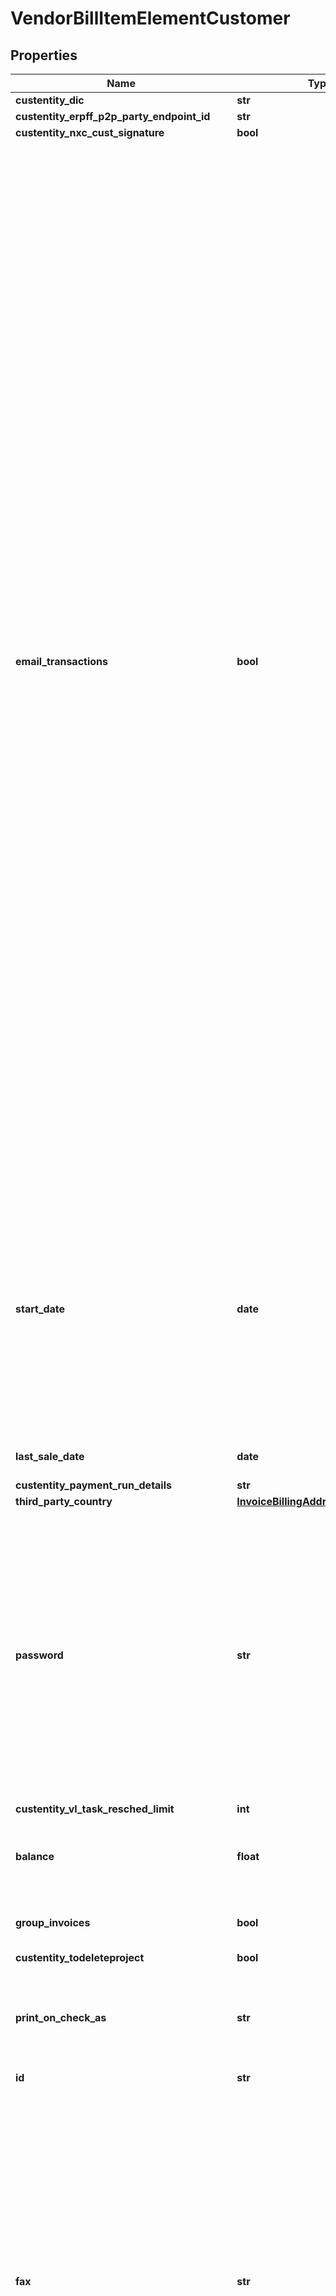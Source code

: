 # VendorBillItemElementCustomer


## Properties

Name | Type | Description | Notes
------------ | ------------- | ------------- | -------------
**custentity_dic** | **str** |  | [optional] 
**custentity_erpff_p2p_party_endpoint_id** | **str** |  | [optional] 
**custentity_nxc_cust_signature** | **bool** |  | [optional] 
**email_transactions** | **bool** | Set a preferred transaction delivery method for this vendor. Choose to send transactions by regular mail, by email, by fax, or by a combination of the three. Then, when you select the vendor on a transaction, their preferred delivery method is marked by default. * Email – Check this box to check the To Be Emailed box by default on transactions when this vendor is selected. * Print – Check this box to check the To Be Printed box by default on transactions when this vendor is selected. * Fax – Check this box to check the To Be Faxed box by default on transactions when this vendor is selected. Once you enter these settings on the vendor record, these boxes are checked by default for transactions created from the vendor record or for transactions that are copied or converted. Note: These settings override any customized settings on transaction forms you use. There are also preferences to set default values for new vendor records at Setup &amp;gt; Company &amp;gt; Printing, Fax and Email Preferences. On the Print subtab, Fax subtab, or Email subtab, check Vendors Default to [Print/Fax/Email] Transactions. You can also set these fields using the Mass Update function. Go to Lists &amp;gt; Mass Update &amp;gt; Mass Updates &amp;gt; General and click Vendor. | [optional] 
**start_date** | **date** | Enter the date this person or company became a customer, lead or prospect. If this person or company has a contract with you, enter the start date of the contract. If you enter an estimate or an opportunity for this customer, this field will be updated with the date of that transaction. | [optional] 
**last_sale_date** | **date** | Returns the date of the last sale to the customer. | [optional] 
**custentity_payment_run_details** | **str** |  | [optional] 
**third_party_country** | [**InvoiceBillingAddressCountry**](InvoiceBillingAddressCountry.md) |  | [optional] 
**password** | **str** | Assign a password to give this vendor access to NetSuite. The Password Criteria panel will help you ensure you create a password that meets the password policy in effect in your account. You will need to tell the user the password you assign. For more information, see the help topic NetSuite Password Requirements. | [optional] 
**custentity_vl_task_resched_limit** | **int** |  | [optional] 
**balance** | **float** | The vendor&amp;apos;s current accounts payable balance due appears here. | [optional] 
**group_invoices** | **bool** | Displays a check mark if the customer groups invoices. | [optional] 
**custentity_todeleteproject** | **bool** |  | [optional] 
**print_on_check_as** | **str** | What you enter here prints on the Pay to the Order of line of a check instead of what you entered in the Vendor field. | [optional] 
**id** | **str** |  | [optional] 
**fax** | **str** | Enter a fax number for this record. You should enter the fax number exactly as it must be dialed. If a &amp;apos;1&amp;apos; is required to fax to this number, be sure to include it at the beginning of the number. The number you enter here automatically appears in the To Be Faxed field of transactions when you select this customer. To fax NetSuite forms, an administrator must first set up fax service at Setup &amp;gt; Company &amp;gt; Printing, Fax and Email Preferences. | [optional] 
**custentity1** | **str** |  | [optional] 
**custentity_link_lsa** | **str** |  | [optional] 
**custentity_erpff_p2p_party_endp_sch_id** | **str** |  | [optional] 
**custentityhs_integration_embed** | **str** |  | [optional] 
**custentity_vl_emergency_contact_person** | **str** |  | [optional] 
**third_party_zip_code** | **str** | Enter the zip code associated with the customer’s UPS or FedEx account number. | [optional] 
**date_created** | **datetime** | The date this record was created displays here. | [optional] 
**billing_transaction_form** | [**CustomerBillingTransactionForm**](CustomerBillingTransactionForm.md) |  | [optional] 
**overdue_balance** | **float** | The Overdue field shows the total amount owed for open transactions that are past their due date based on the invoice terms. Note: For open transactions that do not have a due date, the transaction date is used as the due date to calculate this total. If you use the Multiple Currencies feature, the amount in this field is shown in the customer&amp;apos;s currency. | [optional] 
**alcohol_recipient_type** | [**CustomerAlcoholRecipientType**](CustomerAlcoholRecipientType.md) |  | [optional] 
**last_name** | **str** | Optionally enter a last name here. | [optional] 
**end_date** | **date** | If you have a contract with this customer, enter the end date here. If you are entering a job record, enter the projected end date of the job here. | [optional] 
**phone** | **str** | Enter a phone number for your vendor. It will appear on the Vendor List report. This field is required for the Online Bill Pay feature. | [optional] 
**custentity_bb1_hubspot_sync** | **bool** |  | [optional] 
**company_name** | **str** | In the Company name field, enter the supplier&amp;apos;s legal name. If you use Auto-Generated Numbering, you should enter the vendor name here to ensure that it appears along with the code in lists. | [optional] 
**custentity_kl_fsm_mobile_test_customer** | **bool** |  | [optional] 
**custentity_erpff_p2p_party_endp_op_id** | **str** |  | [optional] 
**custentity_ff_sc_entity_ita_apy_code** | **str** |  | [optional] 
**default_address** | **str** | This field automatically shows the default billing address that you enter and add using the Address subtab. | [optional] 
**opening_balance** | **float** | Enter the opening balance of your account with this vendor. | [optional] 
**credit_hold_override** | [**CustomerCreditHoldOverride**](CustomerCreditHoldOverride.md) |  | [optional] 
**is_person** | **bool** | Next to Type, select to identify the supplier as a Company or Individual. | [optional] 
**custentity_erpff_p2p_auto_send_document** | **bool** |  | [optional] 
**password2** | **str** | Reenter the password in this field to verify that you entered the same password twice. | [optional] 
**email** | **str** | Enter the e-mail address of your vendor. If you allow your vendors online access, this becomes part of their access code. | [optional] 
**opening_balance_date** | **date** | Enter the date of the balance entered in the Opening Balance field | [optional] 
**custentity_tax_contact_last** | **str** |  | [optional] 
**custentity_bb1_cc_note** | **str** |  | [optional] 
**deposit_balance** | **float** | The Customer Deposit Balance field displays the total amount of unapplied deposits for the customer. Deposits are recorded in the general ledger, as a liability, when the customer makes an advance payment before delivery of goods or services. A deposit balance exists until the goods or services are delivered. Deposits do not affect the customer&amp;apos;s accounts receivable balance. If you use the Multiple Currencies feature, the amount in this field is shown in the customer&amp;apos;s currency. | [optional] 
**last_order_date** | **date** | Returns the date of the last order from the customer. | [optional] 
**url** | **str** | Enter a URL for this vendor&amp;apos;s Web address. When you return to this record for viewing, this address is a link. | [optional] 
**first_sale_date** | **date** | Returns the date of the first sale to the customer. | [optional] 
**custom_form** | [**VendorCustomForm**](VendorCustomForm.md) |  | [optional] 
**custentity_vl_site_allocation** | **str** |  | [optional] 
**auto_name** | **bool** | Clear this box to manually enter a name for this record. If you leave this box marked, NetSuite assigns a name or number for this record based on your settings at Setup &amp;gt; Company &amp;gt; Auto-Generated Numbers. | [optional] 
**custentity_ico** | **str** |  | [optional] 
**aging** | **float** | The overdue A/R balance is shown here with the balance totals for each aging period. | [optional] 
**ship_complete** | **bool** | Check this box if you only want to ship orders to this customer when they are completely fulfilled. | [optional] 
**custentity_tax_contact_middle** | **str** |  | [optional] 
**custentity_date_lsa** | **date** |  | [optional] 
**custentity_bb1_cc_lasttype** | **str** |  | [optional] 
**third_party_carrier** | [**CustomerThirdPartyCarrier**](CustomerThirdPartyCarrier.md) |  | [optional] 
**external_id** | **str** | Returns the vendor&amp;apos;s external ID, if one is assigned. | [optional] 
**custentity_erpff_p2p_basw_tax_id** | **str** |  | [optional] 
**entity_id** | **str** | Enter your vendor&amp;apos;s name here the way it should appear in all lists. If you use Auto-Generated Numbering, this field fills with the vendor number or code. | [optional] 
**email_preference** | [**VendorEmailPreference**](VendorEmailPreference.md) |  | [optional] 
**custentity_bb1_missingrecord** | **bool** |  | [optional] 
**number_format** | [**CustomerNumberFormat**](CustomerNumberFormat.md) |  | [optional] 
**is_autogenerated_representing_entity** | **bool** | This field indicates that this entity was automatically generated by NetSuite to represent a specific subsidiary. | [optional] 
**is_budget_approved** | **bool** | Check this box if the customer&amp;apos;s budget has been approved. | [optional] 
**mobile_phone** | **str** |  | [optional] 
**custentity_cusstatementname** | **str** |  | [optional] 
**unbilled_orders** | **float** | This field displays the total amount of orders that have been entered but not yet billed. If you have enabled the preference Vendor Credit Limit Includes Orders, then this total is included in credit limit calculations. Set this preference at Setup &amp;gt; Accounting &amp;gt; Preferences &amp;gt; Accounting Preferences &amp;gt; General. | [optional] 
**search_stage** | **str** | Returns the stage of the customer record, such as Customer or Lead. | [optional] 
**alt_phone** | **str** | Enter an optional alternate phone number for this record. Phone numbers can be entered in the following formats:999-999-9999, 1-999-999-9999, (999) 999-9999, 1(999) 999-9999 or 999-999-9999 ext 9999 . | [optional] 
**first_order_date** | **date** | Returns the date of the first order from the customer. | [optional] 
**fax_transactions** | **bool** | Set a preferred transaction delivery method for this vendor. Choose to send transactions by regular mail, by email, by fax, or by a combination of the three. Then, when you select the vendor on a transaction, their preferred delivery method is marked by default. * Email – Check this box to check the To Be Emailed box by default on transactions when this vendor is selected. * Print – Check this box to check the To Be Printed box by default on transactions when this vendor is selected. * Fax – Check this box to check the To Be Faxed box by default on transactions when this vendor is selected. Once you enter these settings on the vendor record, these boxes are checked by default for transactions created from the vendor record or for transactions that are copied or converted. Note: These settings override any customized settings on transaction forms you use. There are also preferences to set default values for new vendor records at Setup &amp;gt; Company &amp;gt; Printing, Fax and Email Preferences. On the Print subtab, Fax subtab, or Email subtab, check Vendors Default to [Print/Fax/Email] Transactions. You can also set these fields using the Mass Update function. Go to Lists &amp;gt; Mass Update &amp;gt; Mass Updates &amp;gt; General and click Vendor. | [optional] 
**resale_number** | **str** | If you do not collect sales tax from this customer because your merchandise will be resold, enter your customer&amp;apos;s valid tax license number here. Make sure that you also set the Not Taxable tax code for this customer. | [optional] 
**custentity_nxc_customer_account** | **str** |  | [optional] 
**alt_email** | **str** |  | [optional] 
**default_order_priority** | **float** | Enter a number to designate the priority for this customer. | [optional] 
**custentity_tax_contact_first** | **str** |  | [optional] 
**salutation** | **str** |  | [optional] 
**is_inactive** | **bool** | When you check this box, this vendor will no longer appear on a list unless you check the Show Inactives box at the bottom of the list page. | [optional] 
**first_name** | **str** | Optionally enter a first name here. | [optional] 
**third_party_acct** | **str** | Enter this customer’s FedEx® or UPS® account number in the 3rd Party Billing Account Number field. This account number is used if you select Consignee Billing on item fulfillments using UPS or select Bill Recipient on item fulfillments using FedEx. | [optional] 
**custentity_bb1_cc_lastemail** | **date** |  | [optional] 
**home_phone** | **str** |  | [optional] 
**estimated_budget** | **float** | Enter the estimated budget the prospect or customer has for this opportunity. | [optional] 
**custentity_bb1_last_statement** | **date** |  | [optional] 
**title** | **str** |  | [optional] 
**default_shipping_address** | **str** | Returns the vendor&amp;apos;s default shipping address, if one is entered on the vendor record. | [optional] 
**give_access** | **bool** | Check this box to give your vendor access to NetSuite. On the Roles subtab, assign a role to customize the level of access. You can assign multiple roles. To let your vendor view prior transactions and purchase orders, select the Vendor Center role. | [optional] 
**negative_number_format** | [**CustomerNegativeNumberFormat**](CustomerNegativeNumberFormat.md) |  | [optional] 
**billing_transaction_type** | [**CustomerBillingTransactionType**](CustomerBillingTransactionType.md) |  | [optional] 
**shipping_carrier** | [**CustomerShippingCarrier**](CustomerShippingCarrier.md) |  | [optional] 
**aging2** | **float** | The overdue A/R balance is shown here with the balance totals for each aging period. | [optional] 
**aging3** | **float** | The overdue A/R balance is shown here with the balance totals for each aging period. | [optional] 
**aging1** | **float** | The overdue A/R balance is shown here with the balance totals for each aging period. | [optional] 
**aging4** | **float** | The overdue A/R balance is shown here with the balance totals for each aging period. | [optional] 
**comments** | **str** | Enter any other information you wish to track for this vendor. | [optional] 
**account_number** | **str** | If your vendors assign account numbers to you, enter one here. This number will later appear in these places: * In the Vendor # field on purchase orders * In the Memo field on checks | [optional] 
**reminder_days** | **int** | Enter how many days before the end date you want to be reminded that this customer&amp;apos;s contract or job service needs renewing. You can set the reminder to appear in the Reminders portlet on your Home, Lists and Transactions pages by clicking Customize Page on each page. On the Layout tab, click the Right Side Content subtab, and check the Reminders box. Then click the Reminders subtab, and check the Customers to Review box. Click Save. | [optional] 
**last_modified_date** | **datetime** | Returns the date on which the vendor record was last modified. | [optional] 
**custentity_bb1_customer_approved** | **bool** |  | [optional] 
**middle_name** | **str** | Returns the vendor&amp;apos;s middle name or initial, if one is entered on the vendor record. | [optional] 
**print_transactions** | **bool** | Set a preferred transaction delivery method for this vendor. Choose to send transactions by regular mail, by email, by fax, or by a combination of the three. Then, when you select the vendor on a transaction, their preferred delivery method is marked by default. * Email – Check this box to check the To Be Emailed box by default on transactions when this vendor is selected. * Print – Check this box to check the To Be Printed box by default on transactions when this vendor is selected. * Fax – Check this box to check the To Be Faxed box by default on transactions when this vendor is selected. Once you enter these settings on the vendor record, these boxes are checked by default for transactions created from the vendor record or for transactions that are copied or converted. Note: These settings override any customized settings on transaction forms you use. There are also preferences to set default values for new vendor records at Setup &amp;gt; Company &amp;gt; Printing, Fax and Email Preferences. On the Print subtab, Fax subtab, or Email subtab, check Vendors Default to [Print/Fax/Email] Transactions. You can also set these fields using the Mass Update function. Go to Lists &amp;gt; Mass Update &amp;gt; Mass Updates &amp;gt; General and click Vendor. | [optional] 
**custentity_bb1_dispute_reason** | **str** |  | [optional] 
**custentity_link_name_lsa** | **str** |  | [optional] 
**custentity_bb1_credit_control_checked** | **bool** |  | [optional] 
**custentity_bb1_cc_pause** | **bool** |  | [optional] 
**days_overdue** | **int** | The number of days overdue this balance is overdue is shown here. | [optional] 
**custentity_erpff_p2p_basw_tax_scheme_id** | **str** |  | [optional] 
**credit_limit** | **float** | Enter an optional credit limit for your purchases from this vendor. If you have a NetSuite OneWorld account, enter the global credit limit for this vendor and any assigned subsidiary. This value can exceed the sum of the vendor and subsidiary credit limits. This credit limit sets a maximum currency amount that should be spent using credit without making a payment. The value displays in the vendor’s primary currency. The default is no value, or no credit limit. You can place the vendor on hold by entering 0 (zero.) Any new purchase order or vendor bill transaction displays a warning message. You cannot enter a negative value. NetSuite validates the transaction amounts on purchase orders and vendor bills against the global credit limit specified in the Credit Limit field. NetSuite does not include individual subsidiary credit limits in the global credit limit validation. | [optional] 
**send_email** | **bool** | Check this box to automatically send an email notifying the vendor that you have given limited access to your NetSuite account. The standard NetSuite email message also contains a link to let the user create a password. If you do not check this box, you must check the Manually Assign or Change Password box. You must create the password, and tell the user the password, and when and how to log in. For security reasons, do not send the password by email. | [optional] 
**ref_name** | **str** |  | [optional] 
**links** | [**List[NsLink]**](NsLink.md) |  | [optional] [readonly] 
**contact_roles** | [**CustomerContactRolesCollection**](CustomerContactRolesCollection.md) |  | [optional] 
**buying_reason** | [**NsResource**](NsResource.md) |  | [optional] 
**contact** | [**NsResource**](NsResource.md) |  | [optional] 
**custentity_tax_contact** | [**NsResource**](NsResource.md) |  | [optional] 
**terms** | [**Term**](Term.md) |  | [optional] 
**custentity_4601_defaultwitaxcode** | [**NsResource**](NsResource.md) |  | [optional] 
**default_bank_account** | [**Account**](Account.md) |  | [optional] 
**partner** | [**NsResource**](NsResource.md) |  | [optional] 
**custentity_ph4185_bstyle** | [**NsResource**](NsResource.md) |  | [optional] 
**receivables_account** | [**Account**](Account.md) |  | [optional] 
**sales_readiness** | [**NsResource**](NsResource.md) |  | [optional] 
**group_pricing** | [**CustomerGroupPricingCollection**](CustomerGroupPricingCollection.md) |  | [optional] 
**category** | [**NsResource**](NsResource.md) |  | [optional] 
**source_web_site** | [**NsResource**](NsResource.md) |  | [optional] 
**pref_cc_processor** | [**NsResource**](NsResource.md) |  | [optional] 
**sales_rep** | [**NsResource**](NsResource.md) |  | [optional] 
**shipping_item** | [**NsResource**](NsResource.md) |  | [optional] 
**billing_schedule** | [**NsResource**](NsResource.md) |  | [optional] 
**assigned_web_site** | [**NsResource**](NsResource.md) |  | [optional] 
**opening_balance_account** | [**Account**](Account.md) |  | [optional] 
**lead_source** | [**NsResource**](NsResource.md) |  | [optional] 
**subsidiary** | [**NsResource**](NsResource.md) |  | [optional] 
**custentity_ff_sc_entity_ita_pay_term** | [**NsResource**](NsResource.md) |  | [optional] 
**territory** | [**NsResource**](NsResource.md) |  | [optional] 
**item_pricing** | [**CustomerItemPricingCollection**](CustomerItemPricingCollection.md) |  | [optional] 
**custentity_ff_sc_bank_details** | [**NsResource**](NsResource.md) |  | [optional] 
**buying_time_frame** | [**NsResource**](NsResource.md) |  | [optional] 
**entity_status** | [**NsResource**](NsResource.md) |  | [optional] 
**custentity_erpff_p2p_party_endp_scheme** | [**NsResource**](NsResource.md) |  | [optional] 
**custentity_bb1_market** | [**NsResource**](NsResource.md) |  | [optional] 
**currency_list** | [**VendorCurrencyListCollection**](VendorCurrencyListCollection.md) |  | [optional] 
**billing_rate_card** | [**NsResource**](NsResource.md) |  | [optional] 
**custentity_ff_sc_bank_details_sec** | [**NsResource**](NsResource.md) |  | [optional] 
**dr_account** | [**Account**](Account.md) |  | [optional] 
**top_level_parent** | [**Customer**](Customer.md) |  | [optional] 
**representing_subsidiary** | [**NsResource**](NsResource.md) |  | [optional] 
**contact_list** | [**NsResourceCollection**](NsResourceCollection.md) |  | [optional] 
**currency** | [**Currency**](Currency.md) |  | [optional] 
**parent** | [**Customer**](Customer.md) |  | [optional] 
**custentity_erpff_p2p_basw_tax_scheme** | [**NsResource**](NsResource.md) |  | [optional] 
**price_level** | [**NsResource**](NsResource.md) |  | [optional] 
**image** | [**NsResource**](NsResource.md) |  | [optional] 
**address_book** | [**VendorAddressBookCollection**](VendorAddressBookCollection.md) |  | [optional] 
**is_job_resource_vend** | **bool** | Check this box to enable this vendor to be chosen as a resource on tasks and jobs. As a job resource, a vendor can be assigned to complete a task or to manage a project. Clear this box if you do not want this vendor assigned as a job resource. Note: If you use NetSuite OneWorld, you cannot share a vendor with multiple subsidiaries and define the vendor as a resource on tasks and jobs. | [optional] 
**custentity_bb1_cis_cisenabled** | **bool** |  | [optional] 
**custentity_bb1_cis_ni_ref** | **str** |  | [optional] 
**custentity_zc_3wm_exclude_from_3wm** | **bool** |  | [optional] 
**custentity_vl_team_size** | **float** |  | [optional] 
**custentity_ff_sc_iban** | **str** |  | [optional] 
**custentity_zc_qty_tlrnce_percentage** | **float** |  | [optional] 
**custentity_zc_amt_tlrnce_amount** | **float** |  | [optional] 
**custentity_eff_nsp2p_lastrec_vatnumber** | **str** |  | [optional] 
**custentity_eff_nsp2p_currency_code** | **str** |  | [optional] 
**custentity_ff_sc_ent_diff_pref_cust_id** | **str** |  | [optional] 
**unbilled_orders_primary** | **float** | This field displays the total amount of orders that have been entered but not yet billed in the specified currency. | [optional] 
**custentity_zc_rate_tlrnce_percentage** | **float** |  | [optional] 
**receipt_quantity_diff** | **float** | Enter the difference limit for the discrepancy between the quantity on the vendor bill and item receipt. | [optional] 
**require_pwd_change** | **bool** | Check this box to require this user to change their password on their next login to NetSuite. When the user next logs in, they see the Change Password page and cannot access other NetSuite pages until a new password is created and saved. Requiring this action protects your account from unauthorized access using generic passwords and prepares your account for an audit. The Require Password Change on Next Login box never displays as checked. When you check this box and save the record, an internal flag is set. When the password change occurs, the flag is cleared. If you later check the box again and save the record, the internal flag is reset to require another password change. | [optional] 
**custentitypayeeaccountaddress** | **str** |  | [optional] 
**custentity_eff_nsp2p_lastrec_iban** | **str** |  | [optional] 
**custentity_vl_public_liability_expiry** | **date** |  | [optional] 
**custentity_rss_website** | **str** |  | [optional] 
**custentity_vl_capacity_install_per_month** | **float** |  | [optional] 
**custentity_vl_trading_postcode** | **str** |  | [optional] 
**custentity_bb1_cis_worksref** | **str** |  | [optional] 
**custentity_zc_amt_tlrnce_percentage** | **float** |  | [optional] 
**custentity_zc_disable_ai_fld_pop** | **bool** |  | [optional] 
**custentity_nx_labor_cost** | **float** |  | [optional] 
**custentity_vl_employers_liability_expiry** | **date** |  | [optional] 
**custentity_ff_sc_bank_code** | **str** |  | [optional] 
**custentity_vl_registered_address** | **str** |  | [optional] 
**custentity_eff_nsp2p_lastrec_compname** | **str** |  | [optional] 
**custentitypayeeaccountname** | **str** |  | [optional] 
**custentity_ff_sc_dis_lin_rec** | **bool** |  | [optional] 
**custentity_eff_nsp2p_einvoice_number** | **str** |  | [optional] 
**custentity_vl_trading_address** | **str** |  | [optional] 
**custentitypayeesortcode** | **str** |  | [optional] 
**custentity_vl_profl_indemnity_expiry** | **date** |  | [optional] 
**subsidiary_edition** | **str** |  | [optional] 
**custentity_ff_sc_clickdata** | **str** |  | [optional] 
**purchase_order_amount** | **float** | Enter the tolerance limit for the discrepancy between the amount on the vendor bill and purchase order. | [optional] 
**receipt_quantity** | **float** | Enter the tolerance limit for the discrepancy between the quantity on the vendor bill and item receipt. | [optional] 
**custentity_zc_rate_tlrnce_amount** | **float** |  | [optional] 
**custentity_bb1_cis_hmrc_verification** | **str** |  | [optional] 
**balance_primary** | **float** | This is a read-only calculated field that returns the vendor&amp;apos;s current accounts payable balance in the specified currency. | [optional] 
**custentity_zc_po_required** | **bool** |  | [optional] 
**custentity_eff_nsp2p_autoproc_billscreds** | **bool** |  | [optional] 
**custentity_ff_sc_field_block_mapping** | **str** |  | [optional] 
**custentity_zc_qty_tlrnce_amount** | **float** |  | [optional] 
**custentity_bb1_cis_utr** | **str** |  | [optional] 
**custentity_rss_linkedin** | **str** |  | [optional] 
**custentity_vl_average_lead_time_on_goods** | **int** |  | [optional] 
**purchase_order_quantity_diff** | **float** | Enter the difference limit for the discrepancy between the quantity on the vendor bill and purchase order. | [optional] 
**custentity_bb1_cis_hmrc_country** | **str** |  | [optional] 
**legal_name** | **str** | Enter the legal name for this vendor for financial purposes. If you entered a name in the Company Name field, that name appears here. | [optional] 
**custentity_vl_trade_type_other** | **str** |  | [optional] 
**labor_cost** | **float** | Enter the cost of labor for this vendor in order to be able to calculate profitability on jobs. | [optional] 
**custentity_rss_yoe** | **float** |  | [optional] 
**purchase_order_quantity** | **float** | Enter the tolerance limit for the discrepancy between the quantity on the vendor bill and purchase order | [optional] 
**custentity_bb1_cis_crn** | **str** |  | [optional] 
**custentity_vl_pli_amount** | **str** |  | [optional] 
**custentity_eff_nsp2p_lastrec_cocnumber** | **str** |  | [optional] 
**custentitypayeeaccountnumber** | **str** |  | [optional] 
**receipt_amount** | **float** | Enter the tolerance limit for the discrepancy between the amount on the vendor bill and item receipt. | [optional] 
**custentity_eff_nsp2p_procb2btran_aftersv** | **bool** |  | [optional] 
**custentity_ff_sc_bank_account_number** | **str** |  | [optional] 
**default_vendor_payment_account** | [**Account**](Account.md) |  | [optional] 
**custentity_zc_3wm_tlrnce_type_qty** | [**NsResource**](NsResource.md) |  | [optional] 
**custentity_zc_3wm_tlrnce_type_rate** | [**NsResource**](NsResource.md) |  | [optional] 
**roles** | [**VendorRolesCollection**](VendorRolesCollection.md) |  | [optional] 
**custentity_zc_prevailing_quantity** | [**NsResource**](NsResource.md) |  | [optional] 
**custentity_zc_autoprocessing_preferences** | [**NsResource**](NsResource.md) |  | [optional] 
**custentity_zc_ap_payment_schedule** | [**NsResource**](NsResource.md) |  | [optional] 
**custentity_nx_location** | [**NsResource**](NsResource.md) |  | [optional] 
**custentity_vl_trade_type** | [**NsResource**](NsResource.md) |  | [optional] 
**custentity_zc_ap_primary_beneficiary_acc** | [**NsResource**](NsResource.md) |  | [optional] 
**rates** | [**VendorRatesCollection**](VendorRatesCollection.md) |  | [optional] 
**payables_account** | [**Account**](Account.md) |  | [optional] 
**custentity_eff_nsp2p_createdfrom_bill2pr** | [**NsResource**](NsResource.md) |  | [optional] 
**custentity_zc_3wm_tlrnce_type_amt** | [**NsResource**](NsResource.md) |  | [optional] 
**custentity_vl_contractor_location** | [**NsResourceCollection**](NsResourceCollection.md) |  | [optional] 
**custentity_bb1_cis_contractor_type** | [**NsResource**](NsResource.md) |  | [optional] 
**custentity_vl_main_delivery_method** | [**NsResource**](NsResource.md) |  | [optional] 
**expense_account** | [**Account**](Account.md) |  | [optional] 
**custentity_zc_prevailing_amount** | [**NsResource**](NsResource.md) |  | [optional] 
**billing_class** | [**NsResource**](NsResource.md) |  | [optional] 
**custentity_vl_entity_source** | [**NsResource**](NsResource.md) |  | [optional] 
**custentity_vl_trade_ventro** | [**NsResourceCollection**](NsResourceCollection.md) |  | [optional] 
**custentity_ff_sc_validation_rules** | [**NsResource**](NsResource.md) |  | [optional] 
**work_calendar** | [**NsResource**](NsResource.md) |  | [optional] 
**custentity_nx_skill** | [**NsResourceCollection**](NsResourceCollection.md) |  | [optional] 
**custentity_zc_prevailing_rate** | [**NsResource**](NsResource.md) |  | [optional] 
**custentity_payment_type** | [**NsResource**](NsResource.md) |  | [optional] 
**incoterm** | [**NsResource**](NsResource.md) |  | [optional] 
**custentity_eff_nsp2p_defaultitem** | [**NsResource**](NsResource.md) |  | [optional] 
**custentity_ff_sc_ent_diff_pref** | [**NsResource**](NsResource.md) |  | [optional] 
**custentity_vl_entity_type** | [**NsResource**](NsResource.md) |  | [optional] 

## Example

```python
from pynetsuite.models.vendor_bill_item_element_customer import VendorBillItemElementCustomer

# TODO update the JSON string below
json = "{}"
# create an instance of VendorBillItemElementCustomer from a JSON string
vendor_bill_item_element_customer_instance = VendorBillItemElementCustomer.from_json(json)
# print the JSON string representation of the object
print(VendorBillItemElementCustomer.to_json())

# convert the object into a dict
vendor_bill_item_element_customer_dict = vendor_bill_item_element_customer_instance.to_dict()
# create an instance of VendorBillItemElementCustomer from a dict
vendor_bill_item_element_customer_from_dict = VendorBillItemElementCustomer.from_dict(vendor_bill_item_element_customer_dict)
```
[[Back to Model list]](../README.md#documentation-for-models) [[Back to API list]](../README.md#documentation-for-api-endpoints) [[Back to README]](../README.md)


